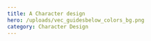 ```yaml
---
title: A Character design
hero: /uploads/vec_guidesbelow_colors_bg.png
category: Character Design
---
```

